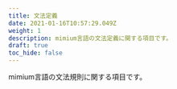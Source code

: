 ```yaml
---
title: 文法定義
date: 2021-01-16T10:57:29.049Z
weight: 1
description: mimium言語の文法定義に関する項目です。
draft: true
toc_hide: false
---
```

mimium言語の文法規則に関する項目です。